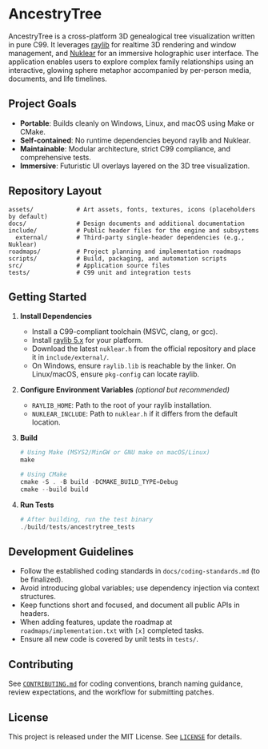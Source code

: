 # AncestryTree

AncestryTree is a cross-platform 3D genealogical tree visualization written in pure C99. It leverages [raylib](https://www.raylib.com/) for realtime 3D rendering and window management, and [Nuklear](https://github.com/Immediate-Mode-UI/Nuklear) for an immersive holographic user interface. The application enables users to explore complex family relationships using an interactive, glowing sphere metaphor accompanied by per-person media, documents, and life timelines.

## Project Goals

- **Portable**: Builds cleanly on Windows, Linux, and macOS using Make or CMake.
- **Self-contained**: No runtime dependencies beyond raylib and Nuklear.
- **Maintainable**: Modular architecture, strict C99 compliance, and comprehensive tests.
- **Immersive**: Futuristic UI overlays layered on the 3D tree visualization.

## Repository Layout

```
assets/            # Art assets, fonts, textures, icons (placeholders by default)
docs/              # Design documents and additional documentation
include/           # Public header files for the engine and subsystems
  external/        # Third-party single-header dependencies (e.g., Nuklear)
roadmaps/          # Project planning and implementation roadmaps
scripts/           # Build, packaging, and automation scripts
src/               # Application source files
tests/             # C99 unit and integration tests
```

## Getting Started

1. **Install Dependencies**

   - Install a C99-compliant toolchain (MSVC, clang, or gcc).
   - Install [raylib 5.x](https://github.com/raysan5/raylib/releases) for your platform.
   - Download the latest `nuklear.h` from the official repository and place it in `include/external/`.
   - On Windows, ensure `raylib.lib` is reachable by the linker. On Linux/macOS, ensure `pkg-config` can locate raylib.

2. **Configure Environment Variables** _(optional but recommended)_

   - `RAYLIB_HOME`: Path to the root of your raylib installation.
   - `NUKLEAR_INCLUDE`: Path to `nuklear.h` if it differs from the default location.

3. **Build**

   ```powershell
   # Using Make (MSYS2/MinGW or GNU make on macOS/Linux)
   make

   # Using CMake
   cmake -S . -B build -DCMAKE_BUILD_TYPE=Debug
   cmake --build build
   ```

4. **Run Tests**

   ```powershell
   # After building, run the test binary
   ./build/tests/ancestrytree_tests
   ```

## Development Guidelines

- Follow the established coding standards in `docs/coding-standards.md` (to be finalized).
- Avoid introducing global variables; use dependency injection via context structures.
- Keep functions short and focused, and document all public APIs in headers.
- When adding features, update the roadmap at `roadmaps/implementation.txt` with `[x]` completed tasks.
- Ensure all new code is covered by unit tests in `tests/`.

## Contributing

See [`CONTRIBUTING.md`](CONTRIBUTING.md) for coding conventions, branch naming guidance, review expectations, and the workflow for submitting patches.

## License

This project is released under the MIT License. See [`LICENSE`](LICENSE) for details.
